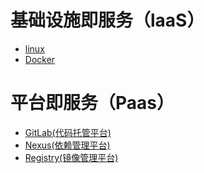 # 基础设施即服务（laaS）

* [linux](https://github.com/wjn0918/Study/tree/master/OS/Linux) 
* [Docker](https://github.com/wjn0918/Study/tree/master/VM/Docker)

# 平台即服务（Paas）

* [GitLab(代码托管平台)](https://github.com/wjn0918/Study/tree/master/Microservice/GitLab(%E4%BB%A3%E7%A0%81%E7%AE%A1%E7%90%86%E5%B9%B3%E5%8F%B0))
* [Nexus(依赖管理平台)](https://github.com/wjn0918/Study/tree/master/Microservice/Nexus(%E4%BE%9D%E8%B5%96%E7%AE%A1%E7%90%86%E5%B9%B3%E5%8F%B0))
* [Registry(镜像管理平台)](https://github.com/wjn0918/Study/tree/master/Microservice/Registry(%E9%95%9C%E5%83%8F%E7%AE%A1%E7%90%86%E5%B9%B3%E5%8F%B0))


